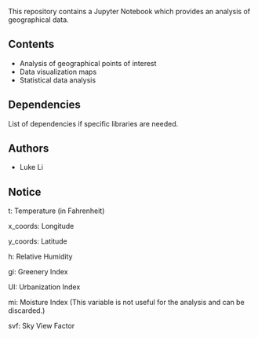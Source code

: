 This repository contains a Jupyter Notebook which provides an analysis of geographical data.

## Contents

- Analysis of geographical points of interest
- Data visualization maps
- Statistical data analysis

## Dependencies

List of dependencies if specific libraries are needed.

## Authors

- Luke Li

## Notice

t: Temperature (in Fahrenheit)

x_coords: Longitude

y_coords: Latitude

h: Relative Humidity

gi: Greenery Index

UI: Urbanization Index

mi: Moisture Index (This variable is not useful for the analysis and can be discarded.)

svf: Sky View Factor
